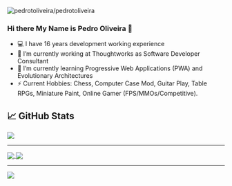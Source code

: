 ![pedrotoliveira/pedrotoliveira](https://github.com/pedrotoliveira/halfrost/blob/master/icons/header_.png?raw=true)

### Hi there My Name is Pedro Oliveira 👋

<!--
**pedrotoliveira/pedrotoliveira** is a ✨ _special_ ✨ repository because its `README.md` (this file) appears on your GitHub profile.

Here are some ideas to get you started:

- 🔭 I’m currently working on ...
- 🌱 I’m currently learning ...
- 👯 I’m looking to collaborate on ...
- 🤔 I’m looking for help with ...
- 💬 Ask me about ...
- 📫 How to reach me: ...
- 😄 Pronouns: ...
- ⚡ Fun fact: ...
-->

- 💻 I have 16 years development working experience
- 💼 I’m currently working at Thoughtworks as Software Developer Consultant
- 🌱 I’m currently learning Progressive Web Applications (PWA) and Evolutionary Architectures
- ⚡ Current Hobbies: Chess, Computer Case Mod, Guitar Play, Table RPGs, Miniature Paint, Online Gamer (FPS/MMOs/Competitive).


## &#x1f4c8; GitHub Stats

<!-- 
</a>
<a href="https://github.com/pedrotoliveira">
  <img align="center" src="https://github-readme-stats.vercel.app/api?username=pedrotoliveira&&theme=tokyonight&show_icons=true" alt="Pedro's GitHub Stats" />
</a>
<br/> 
-->

<a href="https://github.com/pedrotoliveira">
  <img align="center" src="https://github-readme-stats.vercel.app/api/top-langs/?username=pedrotoliveira&hide=html&title_color=ffffff&text_color=d9d5db&icon_color=2bbc8a&bg_color=DEG,151717,452b57&layout=compact&langs_count=10" />
<br/>
<hr>
<a href="https://github.com/pedrotoliveira/ppm-commons">
  <img align="center" src="https://github-readme-stats.vercel.app/api/pin/?username=pedrotoliveira&repo=ppm-commons&title_color=ffffff&text_color=c9cacc&icon_color=09db33&bg_color=DEG,1c0a3b,111212" />
</a>
<a href="https://github.com/pedrotoliveira/ppm-logging">
  <img align="center" src="https://github-readme-stats.vercel.app/api/pin/?username=pedrotoliveira&repo=ppm-logging&color=ffffff&text_color=c9cacc&icon_color=09db33&bg_color=DEG,111212,05f5f5" />
</a>
<hr>
<a alt="My LinkedIn" href= "https://www.linkedin.com/in/pedrotoliveira/"><img src="https://img.icons8.com/nolan/64/linkedin.png"/></a>
</p>


